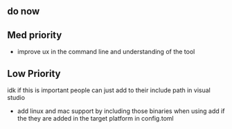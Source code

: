 

## do now


## Med priority

- improve ux in the command line and understanding of the tool



## Low Priority
idk if this is important people can just add to their include path in visual studio
- add linux and mac support by including those binaries when using add if the they are added in the target platform in config.toml

